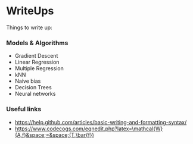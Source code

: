 # WriteUps

Things to write up:

### Models & Algorithms
- Gradient Descent
- Linear Regression
- Multiple Regression
- kNN
- Naive bias
- Decision Trees
- Neural networks


### Useful links
- https://help.github.com/articles/basic-writing-and-formatting-syntax/
- https://www.codecogs.com/eqnedit.php?latex=\mathcal{W}(A,f)&space;=&space;(T,\bar{f})
